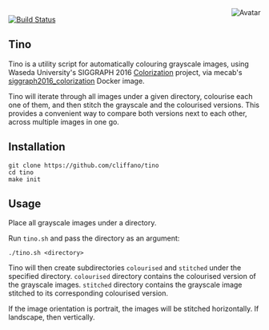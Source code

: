 <img align="right" src="https://raw.github.com/cliffano/tino/master/avatar.jpg" alt="Avatar"/>

[![Build Status](https://img.shields.io/travis/cliffano/tino.svg)](http://travis-ci.org/cliffano/tino)
<br/>

Tino
----

Tino is a utility script for automatically colouring grayscale images, using Waseda University's SIGGRAPH 2016 [Colorization](http://hi.cs.waseda.ac.jp/~iizuka/projects/colorization/en/) project, via mecab's [siggraph2016_colorization](https://hub.docker.com/r/mecab/siggraph2016_colorization/) Docker image.

Tino will iterate through all images under a given directory, colourise each one of them, and then stitch the grayscale and the colourised versions. This provides a convenient way to compare both versions next to each other, across multiple images in one go.

Installation
------------

    git clone https://github.com/cliffano/tino
    cd tino
    make init

Usage
-----

Place all grayscale images under a directory.

Run `tino.sh` and pass the directory as an argument:

    ./tino.sh <directory>

Tino will then create subdirectories `colourised` and `stitched` under the specified directory.
`colourised` directory contains the colourised version of the grayscale images.
`stitched` directory contains the grayscale image stitched to its corresponding colourised version.

If the image orientation is portrait, the images will be stitched horizontally. If landscape, then vertically.
